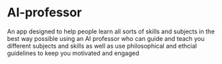 # AI-professor
An app designed to help people learn all sorts of skills and subjects in the best way possible using an AI professor who can guide and teach you different subjects and skills as well as use philosophical and ethcial guidelines to keep you motivated and engaged
